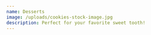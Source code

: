 ```yaml
---
name: Desserts
image: /uploads/cookies-stock-image.jpg
description: Perfect for your favorite sweet tooth!
---
```


